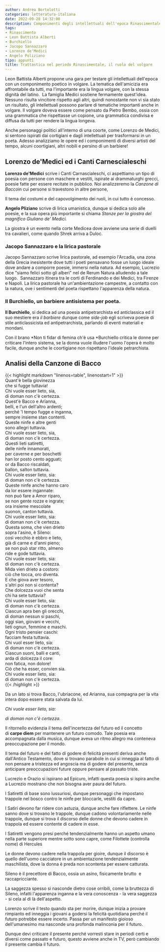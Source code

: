 ```yaml
---  
author: Andrea Bortolotti  
categories: letteratura-italiana  
date: 2022-09-28 14:32:00  
description: Componimenti degli intellettuali dell'epoca Rinascimentale, diversi tipi di liriche e poesie.  
tags:  
- Rinascimento
- Leon Battista Alberti
- Burchiello
- Jacopo Sannazzaro
- Lorenzo de'Medici
- Angelo Poliziano
tipo: appunti  
title: Trattastica nel periodo Rinascimentale, il ruolo del volgare  
---  
```

Leon Battista Alberti propone una gara per testare gli intellettuali dell'epoca con un componimento poetico in volgare. La tematica dell'amicizia era affrontabile da tutti, ma l'importante era la lingua volgare, con la stessa dignità del latino.  La famiglia Medici sostiene fermamente quest'idea. Nessuno risulta vincitore rispetto agli altri, quindi nonostante non vi sia stato un risultato, gli intellettuali possono parlare di tematiche importanti anche in volgare. Il volgare doveva essere come pensato da Pietro Bembo, ossia con una grammatica che rispettasse un copione, una grammatica condivisa e diffusa da tutti per rendere la lingua longeva.  

Anche personaggi politici all'interno di una coorte, come Lorenzo de Medici, si sentono ispirati dai cortigiani e dagli intellettuali per trasformarsi in un poeta. Adesso analizziamo le opere ed i componimenti di diversi artisti del tempo, alcuni coortigiani, altri nobili e persino di un barbiere!  

## Lorenzo de'Medici ed i Canti Carnescialeschi  

**Lorenzo de'Medici** scrive i Canti Carnascialeschi, ci aspettiamo un tipo di poesia con persone con maschere e vestiti, ispirate ai drammaturghi grecci, poesie fatte per essere recitate in pubblico. Noi analizzeremo la *Canzone di Bacco*in cui persone si travestono in altre persone,  

Il tema dei costumi e del capovolgimento dei ruoli, in cui tutto è concesso.  

**Angelo Pliziano** scrive di lirica umanistica, dunque si dedica solo alle poesie, e la sua opera più importante si chiama *Stanze per la giostra del magnifico Giuliano de' Medici.*  

La giostra è un evento nella corte Medicea dove avviene una serie di duelli tra cavalieri, come quando Shrek arriva a Duloc.  

### Jacopo Sannazzaro e la lirica pastorale

Jacopo Sannazzaro scrive lirica pastorale, ad esempio l'Arcadia, una zona della Grecia inesistente dove tutti i poeti pensavano fosse un luogo ideale dove andare a comporre poesie, immersi nella natura. Ad esempio, Lucrezio dice "siamo felici sotto gli alberi" nel de Rerum Natura alludendo a tale luogo.  Sannazzaro itinera tra le corti di Ferdinando e dei Medici, tra Firenze e Napoli. La lirica pastorale ha un'ambientazione campestre, a contatto con la natura, ove i sentimenti del poeta rispettano l'apparenza della natura.  

### Il Burchiello, un barbiere antisistema per poeta.

**Il Burchiello**, si dedica ad una poesia antipetrarchista ed anticlassica ed il suo mestiere era *il barbiere* dunque come *side-job* egli scriveva poesie di stile anticlassicista ed antipetrarchista, parlando di eventi materiali e mondani.  

Con il brano *Non ti fidar di femina ch'è usa *Burchiello critica le donne per criticare l'intero sistema, se la donna vuole illudere l'uomo l'opera è molto facile, dunque anche le coortigiane non rispettano l'ideale petrarchista.  

## Analisi della Canzone di Bacco    

{{< highlight markdown "linenos=table", linenostart=1" >}}  
Quant'è bella giovinezza  
che si fugge tuttavia!  
Chi vuole esser lieto, sia,  
di doman non c'è certezza.  
Quest'è Bacco e Arïanna,  
belli, e l'un dell'altro ardenti;  
perché 'l tempo fugge e inganna,  
sempre insieme stan contenti.  
Queste ninfe e altre genti  
sono allegri tuttavia.  
Chi vuole esser lieto, sia,  
di doman non c'è certezza.  
Questi lieti satiretti,  
delle ninfe innamorati,  
per caverne e per boschetti  
han lor posto cento agguati;  
or da Bacco riscaldati,  
ballon, salton tuttavia.  
Chi vuole esser lieto, sia:  
di doman non c'è certezza.  
Queste ninfe anche hanno caro  
da lor essere ingannate:  
non può fare a Amor riparo,  
se non gente rozze e ingrate;  
ora insieme mescolate  
suonon, canton tuttavia.  
Chi vuole esser lieto, sia:  
di doman non c'è certezza.  
Questa soma, che vien drieto  
sopra l'asino, è Sileno:  
così vecchio è ebbro e lieto,  
già di carne e d'anni pieno;  
se non può star ritto, almeno  
ride e gode tuttavia.  
Chi vuole esser lieto, sia:  
di doman non c'è certezza.  
Mida vien drieto a costoro:  
ciò che tocca, oro diventa.  
E che giova aver tesoro,  
s'altri poi non si contenta?  
Che dolcezza vuoi che senta  
chi ha sete tuttavia?  
Chi vuole esser lieto, sia:  
di doman non c'è certezza.  
Ciascun apra ben gli orecchi,  
di doman nessun si paschi,  
oggi sìan, giovani e vecchi,  
lieti ognun, femmine e maschi.  
Ogni tristo pensier caschi:  
facciam festa tuttavia.  
Chi vuol esser lieto, sia:  
di doman non c'è certezza.  
Ciascun suoni, balli e canti,  
arda di dolcezza il core:  
non fatica, non dolore!  
Ciò che ha esser, convien sia.  
Chi vuole esser lieto, sia:  
di doman non c'è certezza.  
{{< /highlight >}}  

Da un lato si trova Bacco, l'ubriacone, ed Arianna, sua compagna per la vita intera dopo essere stata salvata da lui.  

*Chi vuole esser lieto, sia:*  

*di doman non c'è certezza.*  

Il ritornello evidenzia il tema dell'incertezza del futuro ed il concetto di **carpe diem** per mantenere un futuro comodo. Tale poesia era accompagnata dalla musica, dunque aveva un ritmo allegro ma conteneva preoccupazione per il mondo.  

Il tema del futuro e del fatto di godere di felicità presenti deriva anche dall'Antico Testamento, dove si trovano parabole in cui si inneggia al fatto di non pensare a tristezza ed angoscia ma di godere del presente, senza anticipare preoccupazioni future oppure pensare al passato triste.  

Lucrezio e Orazio si ispirano ad Epicuro, infatti questa poesia si ispira anche a Lucrezio mostrano che non bisogna aver paura del futuro.  

I Satiretti di base sono lussuriosi, dunque personaggi che impostano trappole nel bosco contro le ninfe per bloccarle, vestiti da capre.  

I Satiri devono far ridere con astuzia, dunque anche fare riflettere. Le ninfe sanno dove si trovano le trappole, dunque cadono volontariamente nelle trappole, dunque si trova il discorso delle donne che devono cadere in trappola ed essere contente di cadere in esse.  

I Satiretti vengono presi perché tendenzialmente hanno un aspetto umano nella parte superiore mentre sotto sono capre, come Filottete (controlla nome) di Hercules  

Le donne devono cadere nella trappola per gioire, dunque il discorso è quello dell'uomo cacciatore in un ambientazione tendenzialmente maschilista, dove la donna è preda non scontenta per essere catturata.  

Sileno è il precettore di Bacco, ossia un asino, fisicamente brutto  e raccapricciante.  

La saggezza spesso si nasconde dietro cose orribili, come la bruttezza di Sileno, infatti l'apparenza inganna e la vera conoscenza - la vera saggezza - si cela al di là dell'aspetto.  

Lorenzo scrive il testo quando sta per morire, dunque inizia a provare rimpianto ed inneggia i giovani a godersi la felicità quotidiana perché il futuro potrebbe essere incerto. Passa per un manifesto gioioso dell'umanesimo ma nasconde una profonda malinconia per il futuro.  

Dunque devi criticare il presente perché vorresti stare in periodi certi e diversi come passato e futuro, questo avviene anche in TV, però cambiando il presente cambia il futuro.  